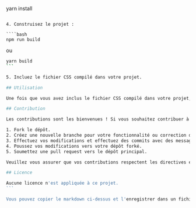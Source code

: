 yarn install
```

4. Construisez le projet :

````bash
npm run build
```

ou

````bash
yarn build
```

5. Incluez le fichier CSS compilé dans votre projet.

## Utilisation

Une fois que vous avez inclus le fichier CSS compilé dans votre projet, vous pouvez commencer à utiliser les composants en incluant leur balisage HTML respectif. Référez-vous aux fichiers de chaque composant dans ce dépôt pour des exemples.

## Contribution

Les contributions sont les bienvenues ! Si vous souhaitez contribuer à ce projet, veuillez suivre ces étapes :

1. Fork le dépôt.
2. Créez une nouvelle branche pour votre fonctionnalité ou correction de bogue.
3. Effectuez vos modifications et effectuez des commits avec des messages descriptifs.
4. Poussez vos modifications vers votre dépôt forké.
5. Soumettez une pull request vers le dépôt principal.

Veuillez vous assurer que vos contributions respectent les directives et les normes de codage de ce projet.

## Licence

Aucune licence n'est appliquée à ce projet.
```

Vous pouvez copier le markdown ci-dessus et l'enregistrer dans un fichier nommé `README.md` dans votre dépôt GitHub. Assurez-vous de remplacer `votre-nom-utilisateur` et `votre-depot` par votre nom d'utilisateur et le nom réel de votre dépôt GitHub.
